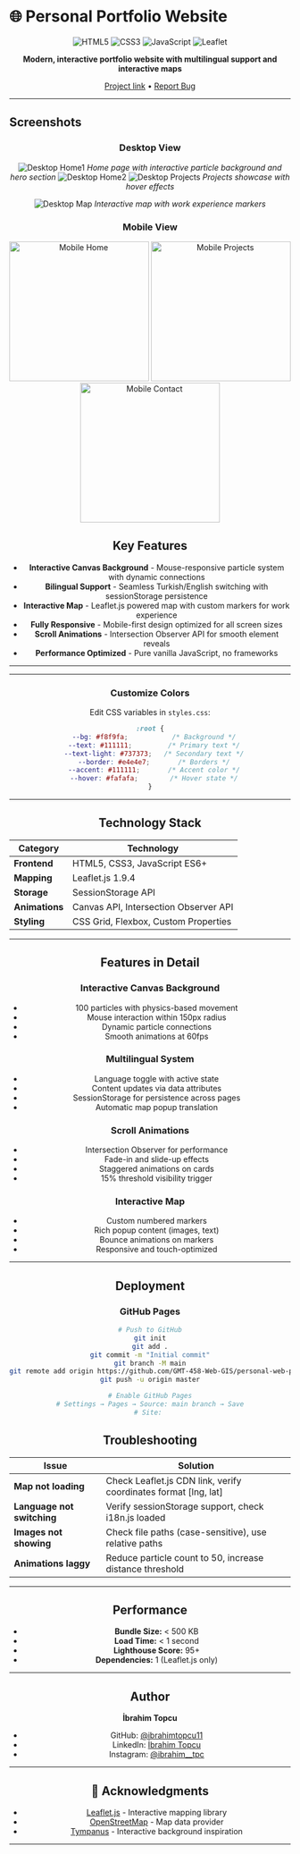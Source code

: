 # 🌐 Personal Portfolio Website

<div align="center">

![HTML5](https://img.shields.io/badge/HTML5-E34F26?style=flat-square&logo=html5&logoColor=white)
![CSS3](https://img.shields.io/badge/CSS3-1572B6?style=flat-square&logo=css3&logoColor=white)
![JavaScript](https://img.shields.io/badge/JavaScript-F7DF1E?style=flat-square&logo=javascript&logoColor=black)
![Leaflet](https://img.shields.io/badge/Leaflet-199900?style=flat-square&logo=leaflet&logoColor=white)

**Modern, interactive portfolio website with multilingual support and interactive maps**

[Project link](https://gmt-458-web-gis.github.io/personal-web-page-ibrahimtopcu11/) • [Report Bug](https://gmt-458-web-gis.github.io/personal-web-page-ibrahimtopcu11/)

</div>

---
##  Screenshots

<div align="center">

### Desktop View
![Desktop Home1](img/1.png)
*Home page with interactive particle background and hero section*
![Desktop Home2](img/2.png)
![Desktop Projects](img/3.png)
*Projects showcase with hover effects*

![Desktop Map](img/4.png)
*Interactive map with work experience markers*

### Mobile View
<p>
<img src="img/5.png" width="250" alt="Mobile Home">
<img src="img/6.png" width="250" alt="Mobile Projects">
<img src="img/7.png" width="250" alt="Mobile Contact">
</p>

##  Key Features

-  **Interactive Canvas Background** - Mouse-responsive particle system with dynamic connections
-  **Bilingual Support** - Seamless Turkish/English switching with sessionStorage persistence
-  **Interactive Map** - Leaflet.js powered map with custom markers for work experience
-  **Fully Responsive** - Mobile-first design optimized for all screen sizes
-  **Scroll Animations** - Intersection Observer API for smooth element reveals
-  **Performance Optimized** - Pure vanilla JavaScript, no frameworks

---




---


###  Customize Colors

Edit CSS variables in `styles.css`:
```css
:root {
  --bg: #f8f9fa;           /* Background */
  --text: #111111;         /* Primary text */
  --text-light: #737373;   /* Secondary text */
  --border: #e4e4e7;       /* Borders */
  --accent: #111111;       /* Accent color */
  --hover: #fafafa;        /* Hover state */
}
```

---

##  Technology Stack

| Category | Technology |
|----------|-----------|
| **Frontend** | HTML5, CSS3, JavaScript ES6+ |
| **Mapping** | Leaflet.js 1.9.4 |
| **Storage** | SessionStorage API |
| **Animations** | Canvas API, Intersection Observer API |
| **Styling** | CSS Grid, Flexbox, Custom Properties |

---

##  Features in Detail

### Interactive Canvas Background
- 100 particles with physics-based movement
- Mouse interaction within 150px radius
- Dynamic particle connections
- Smooth animations at 60fps

### Multilingual System
- Language toggle with active state
- Content updates via data attributes
- SessionStorage for persistence across pages
- Automatic map popup translation

### Scroll Animations
- Intersection Observer for performance
- Fade-in and slide-up effects
- Staggered animations on cards
- 15% threshold visibility trigger

### Interactive Map
- Custom numbered markers
- Rich popup content (images, text)
- Bounce animations on markers
- Responsive and touch-optimized

---

## Deployment

### GitHub Pages
```bash
# Push to GitHub
git init
git add .
git commit -m "Initial commit"
git branch -M main
git remote add origin https://github.com/GMT-458-Web-GIS/personal-web-page-ibrahimtopcu11.git
git push -u origin master

# Enable GitHub Pages
# Settings → Pages → Source: main branch → Save
# Site: 
```

##  Troubleshooting

| Issue | Solution |
|-------|----------|
| **Map not loading** | Check Leaflet.js CDN link, verify coordinates format [lng, lat] |
| **Language not switching** | Verify sessionStorage support, check i18n.js loaded |
| **Images not showing** | Check file paths (case-sensitive), use relative paths |
| **Animations laggy** | Reduce particle count to 50, increase distance threshold |

---

##  Performance

- **Bundle Size:** < 500 KB
- **Load Time:** < 1 second
- **Lighthouse Score:** 95+
- **Dependencies:** 1 (Leaflet.js only)

---


##  Author

**İbrahim Topcu**

- GitHub: [@ibrahimtopcu11](https://github.com/ibrahimtopcu11)
- LinkedIn: [İbrahim Topcu](https://linkedin.com/in/ibrahim-topcu-1a411a2b8)
- Instagram: [@ibrahim__tpc](https://instagram.com/ibrahim__tpc)

---

## 🙏 Acknowledgments

- [Leaflet.js](https://leafletjs.com/) - Interactive mapping library
- [OpenStreetMap](https://www.openstreetmap.org/) - Map data provider
- [Tympanus](https://tympanus.net/) - Interactive background inspiration

---

<div align="center">


</div>